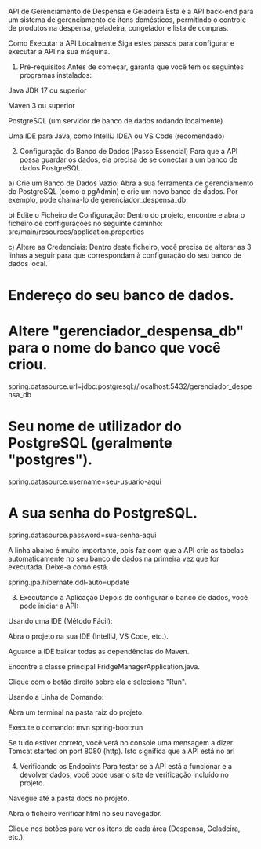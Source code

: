 API de Gerenciamento de Despensa e Geladeira
Esta é a API back-end para um sistema de gerenciamento de itens domésticos, permitindo o controle de produtos na despensa, geladeira, congelador e lista de compras.

Como Executar a API Localmente
Siga estes passos para configurar e executar a API na sua máquina.

1. Pré-requisitos
   Antes de começar, garanta que você tem os seguintes programas instalados:

Java JDK 17 ou superior

Maven 3 ou superior

PostgreSQL (um servidor de banco de dados rodando localmente)

Uma IDE para Java, como IntelliJ IDEA ou VS Code (recomendado)

2. Configuração do Banco de Dados (Passo Essencial)
   Para que a API possa guardar os dados, ela precisa de se conectar a um banco de dados PostgreSQL.

a) Crie um Banco de Dados Vazio:
Abra a sua ferramenta de gerenciamento do PostgreSQL (como o pgAdmin) e crie um novo banco de dados. Por exemplo, pode chamá-lo de gerenciador_despensa_db.

b) Edite o Ficheiro de Configuração:
Dentro do projeto, encontre e abra o ficheiro de configurações no seguinte caminho:
src/main/resources/application.properties

c) Altere as Credenciais:
Dentro deste ficheiro, você precisa de alterar as 3 linhas a seguir para que correspondam à configuração do seu banco de dados local.

# Endereço do seu banco de dados.
# Altere "gerenciador_despensa_db" para o nome do banco que você criou.
spring.datasource.url=jdbc:postgresql://localhost:5432/gerenciador_despensa_db

# Seu nome de utilizador do PostgreSQL (geralmente "postgres").
spring.datasource.username=seu-usuario-aqui

# A sua senha do PostgreSQL.
spring.datasource.password=sua-senha-aqui

A linha abaixo é muito importante, pois faz com que a API crie as tabelas automaticamente no seu banco de dados na primeira vez que for executada. Deixe-a como está.

spring.jpa.hibernate.ddl-auto=update

3. Executando a Aplicação
   Depois de configurar o banco de dados, você pode iniciar a API:

Usando uma IDE (Método Fácil):

Abra o projeto na sua IDE (IntelliJ, VS Code, etc.).

Aguarde a IDE baixar todas as dependências do Maven.

Encontre a classe principal FridgeManagerApplication.java.

Clique com o botão direito sobre ela e selecione "Run".

Usando a Linha de Comando:

Abra um terminal na pasta raiz do projeto.

Execute o comando: mvn spring-boot:run

Se tudo estiver correto, você verá no console uma mensagem a dizer Tomcat started on port 8080 (http). Isto significa que a API está no ar!

4. Verificando os Endpoints
   Para testar se a API está a funcionar e a devolver dados, você pode usar o site de verificação incluído no projeto.

Navegue até a pasta docs no projeto.

Abra o ficheiro verificar.html no seu navegador.

Clique nos botões para ver os itens de cada área (Despensa, Geladeira, etc.).